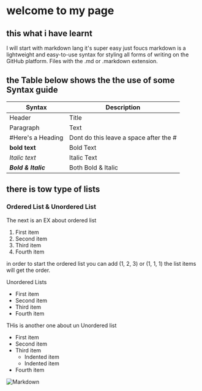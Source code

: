 > 



# welcome to my page
## this what i have learnt
I will start with markdown lang it's super easy just foucs
markdown is a lightweight and easy-to-use syntax for styling all forms of writing on the GitHub platform.
Files with the .md or      .markdown extension.



## the Table below shows the the use of some Syntax guide


Syntax | Description
------------ | -------------
Header | Title
Paragraph | Text
#Here's a Heading | Dont do this leave a space after the #
**bold text** | Bold Text
*Italic text* | Italic Text
***Bold & Italic*** | Both Bold & Italic



## there is tow type of lists 

### Ordered List & Unordered List
The next is an EX about ordered list 
1. First item
2. Second item
3. Third item
4. Fourth item

in order to start the ordered list you can add (1, 2, 3) or (1, 1, 1) the list items will get the order.


Unordered Lists
- First item
- Second item
- Third item
- Fourth item



THis is another one about un Unordered list
- First item
- Second item
- Third item
    - Indented item
    - Indented item
- Fourth item


![Markdown](https://d33v4339jhl8k0.cloudfront.net/docs/assets/545804d8e4b09c5ca72525ce/images/5bfffa1304286304a71cca67/file-HkUrvqZYBI.png)
